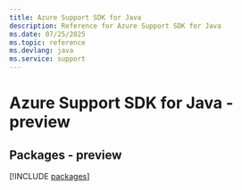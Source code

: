 ```yaml
---
title: Azure Support SDK for Java
description: Reference for Azure Support SDK for Java
ms.date: 07/25/2025
ms.topic: reference
ms.devlang: java
ms.service: support
---
```

# Azure Support SDK for Java - preview
## Packages - preview
[!INCLUDE [packages](support-index.md)]